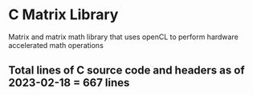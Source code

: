 # C Matrix Library
Matrix and matrix math library that uses openCL to perform hardware accelerated math operations

## Total lines of C source code and headers as of 2023-02-18 = 667 lines